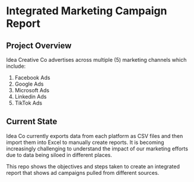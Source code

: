 # Integrated Marketing Campaign Report

## Project Overview
Idea Creative Co advertises across multiple (5) marketing channels which include:
1.	Facebook Ads
2.	Google Ads
3.	Microsoft Ads
4.	Linkedin Ads
5.	TikTok Ads

## Current State
Idea Co currently exports data from each platform as CSV files and then import them into Excel to manually create reports.
It is becoming increasingly challenging to understand the impact of our marketing efforts due to data being siloed in different places.






This repo shows the objectives and steps taken to create an integrated report that shows ad campaigns pulled from different sources.
